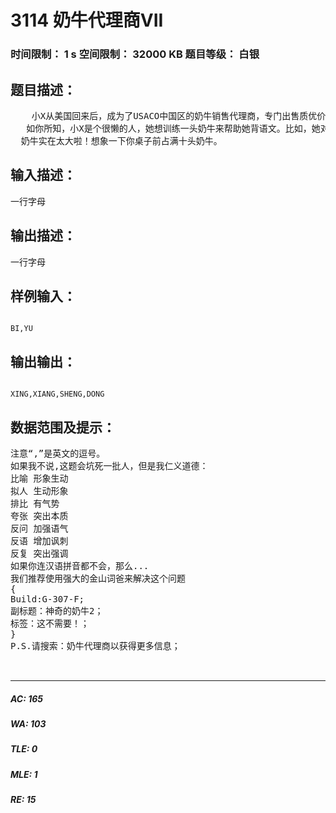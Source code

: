 # 3114 奶牛代理商VII   
### 时间限制： 1 s     空间限制： 32000 KB     题目等级： 白银  
## 题目描述：  

<pre>
    小X从美国回来后，成为了USACO中国区的奶牛销售代理商，专门出售质优价廉的“FJ”牌奶牛，因此生意很好.常言道，世界之大，无奇不有，奶牛们既认识了英文字母之后，竟然开始自行攻读中文了！
   如你所知，小X是个很懒的人，她想训练一头奶牛来帮助她背语文。比如，她对奶牛说“BI，YU”(比喻)，奶牛就会告诉她“XING,XIANG,SHENG,DONG”(形象生动)。你一定注意到了，每个问题中的汉字都被用逗号隔开的大写无符号汉语拼音代替了。现在小X会问奶牛极其有限个问题【目测不超过10个，都和修辞有关】，每次一个，请你用计算机程序模拟奶牛的回答，因为——
  奶牛实在太大啦！想象一下你桌子前占满十头奶牛。
</pre>
  
  
## 输入描述：  

<pre>
一行字母
</pre>
  
  
## 输出描述：  

<pre>
一行字母
</pre>
  
  
## 样例输入：  

<pre><code>
BI,YU
</code></pre>
  
  
## 输出输出：  

<pre><code>
XING,XIANG,SHENG,DONG
</code></pre>
  
  
## 数据范围及提示：  

<pre>
注意“,”是英文的逗号。
如果我不说,这题会坑死一批人，但是我仁义道德：
比喻 形象生动
拟人 生动形象
排比 有气势
夸张 突出本质
反问 加强语气
反语 增加讽刺
反复 突出强调
如果你连汉语拼音都不会，那么...
我们推荐使用强大的金山词爸来解决这个问题 
{
Build:G-307-F;
副标题：神奇的奶牛2；
标签：这不需要！；  
} 
P.S.请搜索：奶牛代理商以获得更多信息；
  

</pre>
  
  
***  

##### AC: 165  
##### WA: 103  
##### TLE: 0  
##### MLE: 1  
##### RE: 15  
